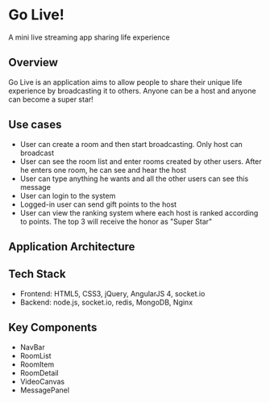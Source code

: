 # Go Live!
A mini live streaming app sharing life experience

## Overview
Go Live is an application aims to allow people to share their unique life experience by broadcasting it to others. Anyone can be a host and anyone can become a super star!

## Use cases
- User can create a room and then start broadcasting. Only host can broadcast
- User can see the room list and enter rooms created by other users. After he enters one room, he can see and hear the host
- User can type anything he wants and all the other users can see this message
- User can login to the system
- Logged-in user can send gift points to the host
- User can view the ranking system where each host is ranked according to points. The top 3 will receive the honor as "Super Star"

## Application Architecture

## Tech Stack
- Frontend: HTML5, CSS3, jQuery, AngularJS 4, socket.io
- Backend: node.js, socket.io, redis, MongoDB, Nginx

## Key Components
- NavBar
- RoomList
- RoomItem
- RoomDetail
- VideoCanvas
- MessagePanel
